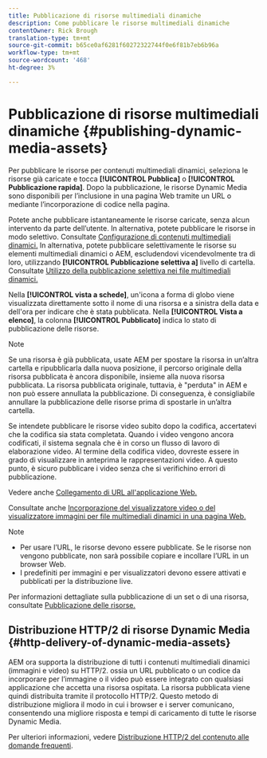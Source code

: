 ```yaml
---
title: Pubblicazione di risorse multimediali dinamiche
description: Come pubblicare le risorse multimediali dinamiche
contentOwner: Rick Brough
translation-type: tm+mt
source-git-commit: b65ce0af6281f60272322744f0e6f81b7eb6b96a
workflow-type: tm+mt
source-wordcount: '468'
ht-degree: 3%

---
```



# Pubblicazione di risorse multimediali dinamiche {#publishing-dynamic-media-assets}

Per pubblicare le risorse per contenuti multimediali dinamici, seleziona le risorse già caricate e tocca **[!UICONTROL Pubblica]** o **[!UICONTROL Pubblicazione rapida]**. Dopo la pubblicazione, le risorse Dynamic Media sono disponibili per l’inclusione in una pagina Web tramite un URL o mediante l’incorporazione di codice nella pagina.

Potete anche pubblicare istantaneamente le risorse caricate, senza alcun intervento da parte dell’utente. In alternativa, potete pubblicare le risorse in modo selettivo. Consultate [Configurazione di contenuti multimediali dinamici.](config-dm.md) In alternativa, potete pubblicare selettivamente le risorse su elementi multimediali dinamici o AEM, escludendovi vicendevolmente tra di loro, utilizzando  **[!UICONTROL Pubblicazione selettiva a]** livello di cartella. Consultate [Utilizzo della pubblicazione selettiva nei file multimediali dinamici.](/help/assets/dynamic-media/selective-publishing.md)

Nella **[!UICONTROL vista a schede]**, un&#39;icona a forma di globo viene visualizzata direttamente sotto il nome di una risorsa e a sinistra della data e dell&#39;ora per indicare che è stata pubblicata. Nella **[!UICONTROL Vista a elenco]**, la colonna **[!UICONTROL Pubblicato]** indica lo stato di pubblicazione delle risorse.

>[!NOTE]
>
>Se una risorsa è già pubblicata, usate AEM per spostare la risorsa in un’altra cartella e ripubblicarla dalla nuova posizione, il percorso originale della risorsa pubblicata è ancora disponibile, insieme alla nuova risorsa pubblicata. La risorsa pubblicata originale, tuttavia, è &quot;perduta&quot; in AEM e non può essere annullata la pubblicazione. Di conseguenza, è consigliabile annullare la pubblicazione delle risorse prima di spostarle in un’altra cartella.

Se intendete pubblicare le risorse video subito dopo la codifica, accertatevi che la codifica sia stata completata. Quando i video vengono ancora codificati, il sistema segnala che è in corso un flusso di lavoro di elaborazione video. Al termine della codifica video, dovreste essere in grado di visualizzare in anteprima le rappresentazioni video. A questo punto, è sicuro pubblicare i video senza che si verifichino errori di pubblicazione.

Vedere anche [Collegamento di URL all&#39;applicazione Web.](linking-urls-to-yourwebapplication.md)

Consultate anche [Incorporazione del visualizzatore video o del visualizzatore immagini per file multimediali dinamici in una pagina Web.](embed-code.md)

>[!NOTE]
>
>* Per usare l’URL, le risorse devono essere pubblicate. Se le risorse non vengono pubblicate, non sarà possibile copiare e incollare l’URL in un browser Web.
>* I predefiniti per immagini e per visualizzatori devono essere attivati e pubblicati per la distribuzione live.

>



Per informazioni dettagliate sulla pubblicazione di un set o di una risorsa, consultate [Pubblicazione delle risorse.](/help/assets/manage-digital-assets.md)

## Distribuzione HTTP/2 di risorse Dynamic Media {#http-delivery-of-dynamic-media-assets}

AEM ora supporta la distribuzione di tutti i contenuti multimediali dinamici (immagini e video) su HTTP/2. ossia un URL pubblicato o un codice da incorporare per l’immagine o il video può essere integrato con qualsiasi applicazione che accetta una risorsa ospitata. La risorsa pubblicata viene quindi distribuita tramite il protocollo HTTP/2. Questo metodo di distribuzione migliora il modo in cui i browser e i server comunicano, consentendo una migliore risposta e tempi di caricamento di tutte le risorse Dynamic Media.

Per ulteriori informazioni, vedere [Distribuzione HTTP/2 del contenuto alle domande frequenti](/help/assets/dynamic-media/http2faq.md).
<!--this md file used to reside under sites-administering-->
